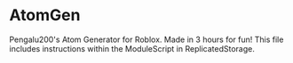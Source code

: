 # AtomGen
Pengalu200's Atom Generator for Roblox. Made in 3 hours for fun!
This file includes instructions within the ModuleScript in ReplicatedStorage.

